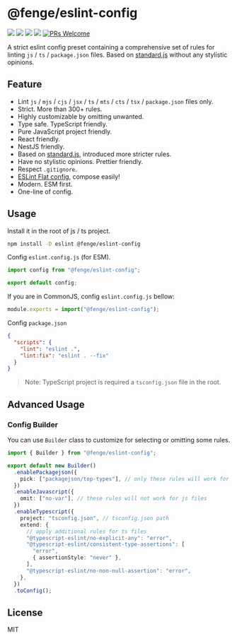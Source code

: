 # @fenge/eslint-config

[![](https://img.shields.io/npm/l/@fenge/eslint-config.svg)](https://github.com/zanminkian/fenge/blob/main/LICENSE)
[![](https://img.shields.io/npm/v/@fenge/eslint-config.svg)](https://www.npmjs.com/package/@fenge/eslint-config)
[![](https://img.shields.io/npm/dm/@fenge/eslint-config.svg)](https://www.npmjs.com/package/@fenge/eslint-config)
[![](https://packagephobia.com/badge?p=@fenge/eslint-config)](https://packagephobia.com/result?p=@fenge/eslint-config)
[![PRs Welcome](https://img.shields.io/badge/PRs-welcome-brightgreen.svg)](https://makeapullrequest.com)

A strict eslint config preset containing a comprehensive set of rules for linting `js` / `ts` / `package.json` files. Based on [standard.js](https://github.com/standard/standard) without any stylistic opinions.

## Feature

- Lint `js` / `mjs` / `cjs` / `jsx` / `ts` / `mts` / `cts` / `tsx` / `package.json` files only.
- Strict. More than 300+ rules.
- Highly customizable by omitting unwanted.
- Type safe. TypeScript friendly.
- Pure JavaScript project friendly.
- React friendly.
- NestJS friendly.
- Based on [standard.js](https://github.com/standard/standard), introduced more stricter rules.
- Have no stylistic opinions. Prettier friendly.
- Respect `.gitignore`.
- [ESLint Flat config](https://eslint.org/docs/latest/use/configure/configuration-files-new), compose easily!
- Modern. ESM first.
- One-line of config.

## Usage

Install it in the root of js / ts project.

```sh
npm install -D eslint @fenge/eslint-config
```

Config `eslint.config.js` (for ESM).

```js
import config from "@fenge/eslint-config";

export default config;
```

If you are in CommonJS, config `eslint.config.js` bellow:

```js
module.exports = import("@fenge/eslint-config");
```

Config `package.json`

```json
{
  "scripts": {
    "lint": "eslint .",
    "lint:fix": "eslint . --fix"
  }
}
```

> Note: TypeScript project is required a `tsconfig.json` file in the root.

## Advanced Usage

### Config Builder

You can use `Builder` class to customize for selecting or omitting some rules.

```ts
import { Builder } from "@fenge/eslint-config";

export default new Builder()
  .enablePackagejson({
    pick: ["packagejson/top-types"], // only these rules will work for package.json files
  })
  .enableJavascript({
    omit: ["no-var"], // these rules will not work for js files
  })
  .enableTypescript({
    project: "tsconfig.json", // tsconfig.json path
    extend: {
      // apply additional rules for ts files
      "@typescript-eslint/no-explicit-any": "error",
      "@typescript-eslint/consistent-type-assertions": [
        "error",
        { assertionStyle: "never" },
      ],
      "@typescript-eslint/no-non-null-assertion": "error",
    },
  })
  .toConfig();
```

## License

MIT
